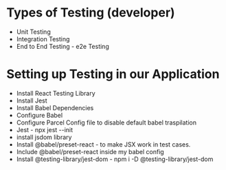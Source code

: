# Types of Testing (developer)

- Unit Testing
- Integration Testing
- End to End Testing - e2e Testing

# Setting up Testing in our Application

- Install React Testing Library
- Install Jest
- Install Babel Dependencies
- Configure Babel
- Configure Parcel Config file to disable default babel traspilation
- Jest - npx jest --init
- install jsdom library
- Install @babel/preset-react - to make JSX work in test cases.
- Include @babel/preset-react inside my babel config
- Install @testing-library/jest-dom - npm i -D @testing-library/jest-dom
